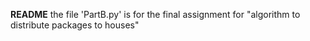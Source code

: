 **README**
the file 'PartB.py' is for the final assignment for "algorithm to distribute packages to houses"
